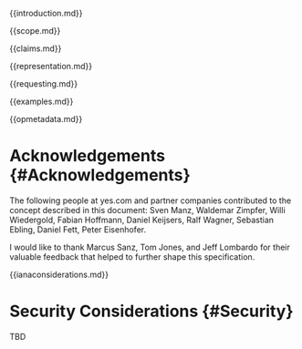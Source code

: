 
{{introduction.md}}

{{scope.md}}

{{claims.md}}

{{representation.md}}

{{requesting.md}}

{{examples.md}}

{{opmetadata.md}}

# Acknowledgements {#Acknowledgements}
      
The following people at yes.com and partner companies contributed to the concept described in this document: Sven Manz, Waldemar Zimpfer, Willi Wiedergold, Fabian Hoffmann, Daniel Keijsers, Ralf Wagner, Sebastian Ebling, Daniel Fett, Peter Eisenhofer.
      
I would like to thank Marcus Sanz, Tom Jones, and Jeff Lombardo for their valuable feedback that helped to further shape this specification.
    
{{ianaconsiderations.md}}
    

# Security Considerations {#Security}
      
TBD
    
